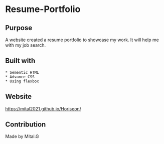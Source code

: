 # Resume-Portfolio

## Purpose

A website created a resume portfolio to showcase my work. It will help me with my job search.



## Built with 
    * Sementic HTML
    * Advance CSS
    * Using flexbox
    

## Website

https://mital2021.github.io/Horiseon/


## Contribution
Made by Mital.G


